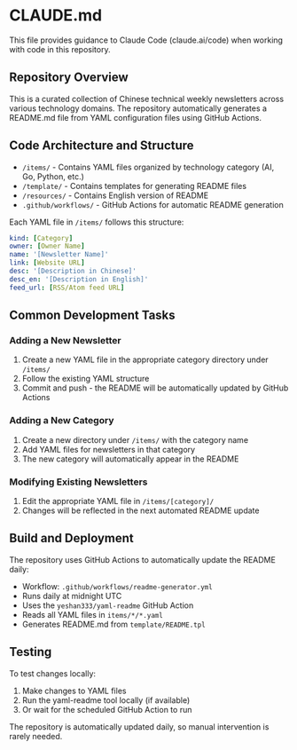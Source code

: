 # CLAUDE.md

This file provides guidance to Claude Code (claude.ai/code) when working with code in this repository.

## Repository Overview

This is a curated collection of Chinese technical weekly newsletters across various technology domains. The repository automatically generates a README.md file from YAML configuration files using GitHub Actions.

## Code Architecture and Structure

- `/items/` - Contains YAML files organized by technology category (AI, Go, Python, etc.)
- `/template/` - Contains templates for generating README files
- `/resources/` - Contains English version of README
- `.github/workflows/` - GitHub Actions for automatic README generation

Each YAML file in `/items/` follows this structure:
```yaml
kind: [Category]
owner: [Owner Name]
name: '[Newsletter Name]'
link: [Website URL]
desc: '[Description in Chinese]'
desc_en: '[Description in English]'
feed_url: [RSS/Atom feed URL]
```

## Common Development Tasks

### Adding a New Newsletter
1. Create a new YAML file in the appropriate category directory under `/items/`
2. Follow the existing YAML structure
3. Commit and push - the README will be automatically updated by GitHub Actions

### Adding a New Category
1. Create a new directory under `/items/` with the category name
2. Add YAML files for newsletters in that category
3. The new category will automatically appear in the README

### Modifying Existing Newsletters
1. Edit the appropriate YAML file in `/items/[category]/`
2. Changes will be reflected in the next automated README update

## Build and Deployment

The repository uses GitHub Actions to automatically update the README daily:
- Workflow: `.github/workflows/readme-generator.yml`
- Runs daily at midnight UTC
- Uses the `yeshan333/yaml-readme` GitHub Action
- Reads all YAML files in `items/*/*.yaml`
- Generates README.md from `template/README.tpl`

## Testing

To test changes locally:
1. Make changes to YAML files
2. Run the yaml-readme tool locally (if available)
3. Or wait for the scheduled GitHub Action to run

The repository is automatically updated daily, so manual intervention is rarely needed.